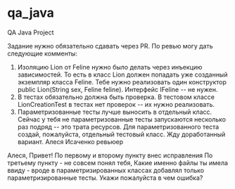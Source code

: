 # qa_java
QA Java Project

Задание нужно обязательно сдавать через PR.
По ревью могу дать следующие комменты:
1) Изоляцию Lion от Feline нужно было делать через инъекцию зависимостей. То есть в класс Lion должен попадать уже созданный экземпляр класса Feline. Тебе нужно реализовать один конструктор public Lion(String sex, Feline feline). Интерфейс IFeline -- не нужен.
2) В тестах обязательно должна быть проверка. В тестовом классе LionCreationTest в тестах нет проверок -- их нужно реализовать.
3) Параметризованные тесты лучше выносить в отдельный класс. Сейчас у тебя не параметризованные тесты запускаются несколько раз подряд -- это трата ресурсов. Для параметризованного теста создай, пожалуйста, отдельный тестовый класс.
Жду доработанный вариант.
Алеся Исаченко
ревьюер

Алеся, Привет!
По первому и второму пункту внес исправления
По третьему пункту - не совсем понял тебя, Какие именно файлы ты имела ввиду - вроде в параметризированных классах добавлял только параметризированные тесты. Укажи пожалуйста в чем ошибка?
